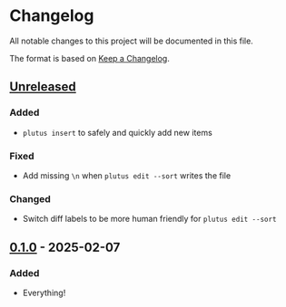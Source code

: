# Changelog

All notable changes to this project will be documented in this file.

The format is based on [Keep a
Changelog](https://keepachangelog.com/en/1.0.0/).

## [Unreleased]

### Added

- `plutus insert` to safely and quickly add new items

### Fixed

- Add missing `\n` when `plutus edit --sort` writes the file

### Changed

- Switch diff labels to be more human friendly for `plutus edit --sort`


## [0.1.0] - 2025-02-07

### Added

- Everything!

[Unreleased]: https://github.com/nickjj/plutus/compare/0.1.0...HEAD
[0.1.0]: https://github.com/nickjj/plutus/releases/tag/0.1.0
